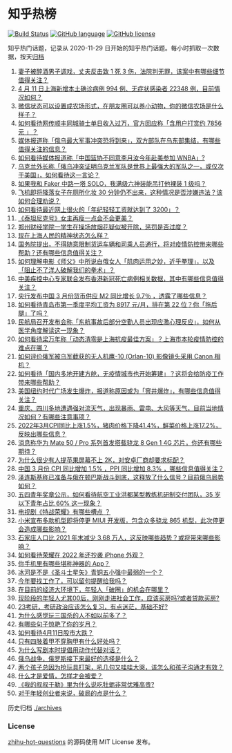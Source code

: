 # 知乎热榜
[![Build Status](https://github.com/ToWeLong/zhihu-hot-questions/workflows/CI/badge.svg)](https://github.com/ToWeLong/zhihu-hot-questions/actions)
[![GitHub language](https://img.shields.io/badge/language-golang-orange.svg)](https://golang.org/)
[![GitHub license](https://img.shields.io/github/license/ToWeLong/zhihu-hot-questions)](https://github.com/ToWeLong/zhihu-hot-questions/blob/main/LICENSE)

知乎热门话题，记录从 2020-11-29 日开始的知乎热门话题。每小时抓取一次数据，按天[归档](./archives)

<!-- BEGIN -->

1. [妻子被醉酒男子调戏，丈夫反击致 1 死 3 伤，法院判无罪，该案中有哪些细节值得关注？](https://www.zhihu.com/question/526794303)
1. [4 月 11 日上海新增本土确诊病例 994 例、无症状感染者 22348 例，目前情况如何？](https://www.zhihu.com/question/527415988)
1. [微信状态可以设置成农场形式，在朋友圈可以养小动物，你的微信农场是什么样子？](https://www.zhihu.com/question/527415557)
1. [如何看待网传顺丰同城骑士单日收入过万，官方回应称「含用户打赏约 7856 元 」？](https://www.zhihu.com/question/527331781)
1. [媒体报道称「俄乌最大军事冲突恐将到来」，双方部队在乌东部集结，有哪些值得关注的信息？](https://www.zhihu.com/question/527274467)
1. [如何看待媒体报道称「中国篮协不同意李月汝今年赴美参加 WNBA」?](https://www.zhihu.com/question/526737976)
1. [乌克兰外长称「俄乌冲突证明乌克兰军队是世界上最强大的军队之一，或仅次于美国」，如何看待这一言论？](https://www.zhihu.com/question/527253654)
1. [如果我和 Faker 中路一塔 SOLO，我满级六神装能吊打他裸装 1 级吗？](https://www.zhihu.com/question/526426542)
1. [飞机即将降落女子在厕所化妆 30 分钟仍不出来，这种情况是否涉嫌违法？该如何合理劝说？](https://www.zhihu.com/question/527356916)
1. [如何看待最近网上很火的「年纪轻轻工资就达到了 3200」？](https://www.zhihu.com/question/520535266)
1. [《泰坦尼克号》女主再瘦一点会不会更美？](https://www.zhihu.com/question/434684931)
1. [郑州财经学院一学生在操场放烟花疑似被开除，惩罚是否过度？](https://www.zhihu.com/question/527225600)
1. [现在上海人民的精神状态怎么样？](https://www.zhihu.com/question/526879542)
1. [国务院提出，不得随意限制货运车辆和司乘人员通行，将对疫情防控带来哪些帮助？还有哪些信息值得关注？](https://www.zhihu.com/question/527320368)
1. [如何理解电影《师父》中所说白俄女人「肌肉运用之妙，近乎拳理」，以及「阻止不了洋人破解我们的拳术」？](https://www.zhihu.com/question/39621513)
1. [中美疾控中心专家联合发布香港新冠死亡病例相关数据，其中有哪些信息值得关注？](https://www.zhihu.com/question/527368560)
1. [央行发布中国 3 月份货币供应 M2 同比增长 9.7％ ，透露了哪些信息？](https://www.zhihu.com/question/527309015)
1. [如何看待青岛市第一季度平均工资为 8917 元/月，排在第 22 位？你「拖后腿」了吗？](https://www.zhihu.com/question/527087565)
1. [民航局召开发布会称「东航事故后部分空勤人员出现应激心理反应」，如何从医学角度解读这一现象？](https://www.zhihu.com/question/527296203)
1. [如何看待梁万年称「动态清零是上海抗疫最佳方案」？上海市本轮疫情防控的难点在哪？](https://www.zhihu.com/question/527246905)
1. [如何评价俄军被乌军截获的无人机鹰-10 (Orlan-10) 影像镜头采用 Canon 相机？](https://www.zhihu.com/question/527204474)
1. [如何看待「国内多地开建方舱，无疫情城市也开始筹建」？这将会给防疫工作带来哪些帮助？](https://www.zhihu.com/question/527308223)
1. [美国纽约时代广场发生爆炸，报道称原因或为「窨井爆炸」，有哪些信息值得关注？](https://www.zhihu.com/question/527249282)
1. [重庆、四川多地遭遇强对流天气，出现暴雨、雷电、大风等天气，目前当地情况如何？有哪些注意事项？](https://www.zhihu.com/question/527421753)
1. [2022年3月CPI同比上涨1.5%，猪肉价格下降41.4%，鲜菜价格上涨17.2%，反映出哪些信息？](https://www.zhihu.com/question/527228893)
1. [消息称华为 Mate 50 / Pro 系列首发搭载骁龙 8 Gen 1 4G 芯片，你还有哪些期待？](https://www.zhihu.com/question/526559030)
1. [为什么很少有人提苹果屏幕不上 2K，对安卓厂商却要求标配？](https://www.zhihu.com/question/526526488)
1. [中国 3 月份 CPI 同比增加 1.5% ，PPI 同比增加 8.3% ，哪些信息值得关注？](https://www.zhihu.com/question/527240596)
1. [泽连斯基称已准备与俄在顿巴斯战斗到底，这释放了什么信号？目前俄乌局势如何？](https://www.zhihu.com/question/527431308)
1. [五四青年奖章公示，如何看待航空工业洪都某型教练机研制交付团队，35 岁以下青年占比 60% 这一现象？](https://www.zhihu.com/question/527264676)
1. [电视剧《特战荣耀》有哪些槽点 ？](https://www.zhihu.com/question/526283680)
1. [小米宣布多款机型即将停更 MIUI 开发版，包含众多骁龙 865 机型，此次停更会造成哪些影响？](https://www.zhihu.com/question/526867949)
1. [石家庄人口比 2021 年末减少 3.68 万人，这反映哪些趋势？或将带来哪些影响？](https://www.zhihu.com/question/524596233)
1. [如何看待荣耀在 2022 年还抄袭 iPhone 外观？](https://www.zhihu.com/question/527275029)
1. [你手机里有哪些堪称神器的 App？](https://www.zhihu.com/question/52060765)
1. [冰河是不是《圣斗士星矢》青铜五小强中最弱的一个？](https://www.zhihu.com/question/524385507)
1. [今年要找工作了，可以留句提醒给我吗？](https://www.zhihu.com/question/527169612)
1. [在目前的经济大环境下，年轻人「破圈」的机会在哪里？](https://www.zhihu.com/question/527257383)
1. [现阶段的年轻人尤其00后，刚刚走进社会工作，应该买房吗?或者贷款买房?](https://www.zhihu.com/question/527276870)
1. [23考研，考研政治应该怎么复习，有点迷茫，基础不好?](https://www.zhihu.com/question/516441595)
1. [为什么感觉玩三国杀的人不如以前多了？](https://www.zhihu.com/question/526256907)
1. [有哪些句子惊艳了你的岁月？](https://www.zhihu.com/question/516515663)
1. [如何看待4月11日股市大跌？](https://www.zhihu.com/question/527234946)
1. [只有四肢着甲不穿胸甲有什么好处吗？](https://www.zhihu.com/question/525690312)
1. [为什么写剧本时提倡用动作代替对话？](https://www.zhihu.com/question/46393286)
1. [俄乌战争，俄罗斯接下来最好的选择是什么？](https://www.zhihu.com/question/527419753)
1. [两个孩子总因为抢玩具打架，吼几句又哇哇大哭，该怎么和孩子沟通才有效？](https://www.zhihu.com/question/526193772)
1. [什么才是爱情，怎样才会被爱？](https://www.zhihu.com/question/527291026)
1. [《我的叔叔于勒》里为什么说吃牡蛎非常优雅高贵?](https://www.zhihu.com/question/28850652)
1. [对于年轻创业者来说，破局的点是什么？](https://www.zhihu.com/question/526551951)

<!-- END -->

历史归档 [./archives](./archives)


### License
[zhihu-hot-questions](https://github.com/towelong/zhihu-hot-questions) 的源码使用 MIT License 发布。